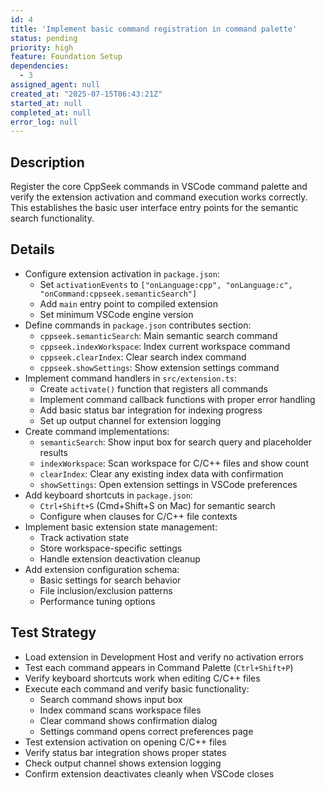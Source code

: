 ```yaml
---
id: 4
title: 'Implement basic command registration in command palette'
status: pending
priority: high
feature: Foundation Setup
dependencies:
  - 3
assigned_agent: null
created_at: "2025-07-15T06:43:21Z"
started_at: null
completed_at: null
error_log: null
---
```


## Description

Register the core CppSeek commands in VSCode command palette and verify the extension activation and command execution works correctly. This establishes the basic user interface entry points for the semantic search functionality.

## Details

- Configure extension activation in `package.json`:
  - Set `activationEvents` to `["onLanguage:cpp", "onLanguage:c", "onCommand:cppseek.semanticSearch"]`
  - Add `main` entry point to compiled extension
  - Set minimum VSCode engine version
- Define commands in `package.json` contributes section:
  - `cppseek.semanticSearch`: Main semantic search command
  - `cppseek.indexWorkspace`: Index current workspace command
  - `cppseek.clearIndex`: Clear search index command
  - `cppseek.showSettings`: Show extension settings command
- Implement command handlers in `src/extension.ts`:
  - Create `activate()` function that registers all commands
  - Implement command callback functions with proper error handling
  - Add basic status bar integration for indexing progress
  - Set up output channel for extension logging
- Create command implementations:
  - `semanticSearch`: Show input box for search query and placeholder results
  - `indexWorkspace`: Scan workspace for C/C++ files and show count
  - `clearIndex`: Clear any existing index data with confirmation
  - `showSettings`: Open extension settings in VSCode preferences
- Add keyboard shortcuts in `package.json`:
  - `Ctrl+Shift+S` (Cmd+Shift+S on Mac) for semantic search
  - Configure when clauses for C/C++ file contexts
- Implement basic extension state management:
  - Track activation state
  - Store workspace-specific settings
  - Handle extension deactivation cleanup
- Add extension configuration schema:
  - Basic settings for search behavior
  - File inclusion/exclusion patterns
  - Performance tuning options

## Test Strategy

- Load extension in Development Host and verify no activation errors
- Test each command appears in Command Palette (`Ctrl+Shift+P`)
- Verify keyboard shortcuts work when editing C/C++ files
- Execute each command and verify basic functionality:
  - Search command shows input box
  - Index command scans workspace files
  - Clear command shows confirmation dialog
  - Settings command opens correct preferences page
- Test extension activation on opening C/C++ files
- Verify status bar integration shows proper states
- Check output channel shows extension logging
- Confirm extension deactivates cleanly when VSCode closes 